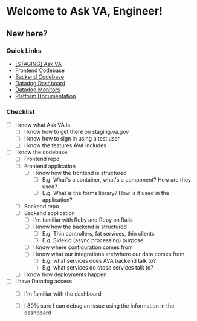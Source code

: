 #  Welcome to Ask VA, Engineer!

## New here?

### Quick Links
- [[STAGING] Ask VA](https://staging.va.gov/contact-us/ask-va/introduction)
- [Frontend Codebase](https://github.com/department-of-veterans-affairs/vets-website/tree/main/src/applications/ask-va)
- [Backend Codebase](https://github.com/department-of-veterans-affairs/vets-api/tree/master/modules/ask_va_api)
- [Datadog Dashboard](https://vagov.ddog-gov.com/dashboard/ye3-k3q-unc/ask-va-dashboard?fromUser=true&refresh_mode=sliding&from_ts=1757077535452&to_ts=1757682335452&live=true)
- [Datadog Monitors](https://vagov.ddog-gov.com/monitors/manage?q=team%3Aaskva%20Ask%20VA%20API)
- [Platform Documentation](https://depo-platform-documentation.scrollhelp.site/)

### Checklist
- [ ] I know what Ask VA is
  - [ ] I know how to get there on staging.va.gov
  - [ ] I know how to sign in using a test user
  - [ ] I know the features AVA includes
- [ ] I know the codebase
  - [ ] Frontend repo
  - [ ] Frontend application
    - [ ] I know how the frontend is structured
      - [ ] E.g. What's a container, what's a component? How are they used?
      - [ ] E.g. What is the forms library? How is it used in the application?
  - [ ] Backend repo
  - [ ] Backend application
    - [ ] I'm familiar with Ruby and Ruby on Rails
    - [ ] I know how the backend is structured
      - [ ] E.g. Thin controllers, fat services, thin clients
      - [ ] E.g. Sidekiq (async processing) purpose
    - [ ] I know where configuration comes from
    - [ ] I know what our integrations are/where our data comes from
      - [ ] E.g. what services does AVA backend talk to?
      - [ ] E.g. what services do _those_ services talk to?
  - [ ] I know how deployments happen
- [ ] I have Datadog access
  - [ ] I'm familiar with the dashboard
  - [ ] I 80% sure I can debug an issue using the information in the dashboard

